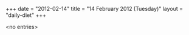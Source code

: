 +++
date = "2012-02-14"
title = "14 February 2012 (Tuesday)"
layout = "daily-diet"
+++


\<no entries\>
